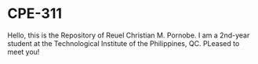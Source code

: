 # CPE-311
Hello, this is the Repository of Reuel Christian M. Pornobe. I am a 2nd-year student at the Technological Institute of the Philippines, QC. PLeased to meet you!
